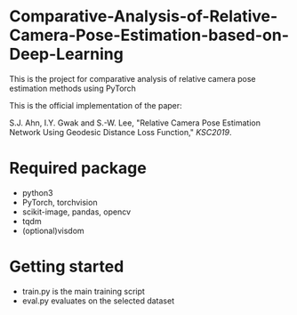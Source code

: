 # Comparative-Analysis-of-Relative-Camera-Pose-Estimation-based-on-Deep-Learning
This is the project for comparative analysis of relative camera pose estimation methods using PyTorch

This is the official implementation of the paper: 

S.J. Ahn, I.Y. Gwak and S.-W. Lee, "Relative Camera Pose Estimation Network Using Geodesic Distance Loss Function," *KSC2019*.

# Required package
- python3
- PyTorch, torchvision
- scikit-image, pandas, opencv
- tqdm
- (optional)visdom

# Getting started
  - train.py is the main training script
  - eval.py evaluates on the selected dataset
